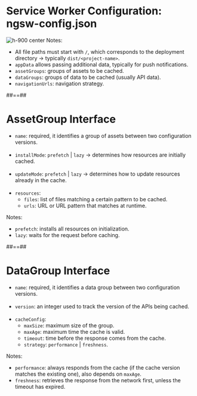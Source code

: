 <!-- .slide -->
# Service Worker Configuration: ngsw-config.json
![h-900 center](assets/images/school/pwa/service-worker-configuration.png)
Notes:
- All file paths must start with `/`, which corresponds to the deployment directory -> typically `dist/<project-name>`.
- `appData` allows passing additional data, typically for push notifications.
- `assetGroups`: groups of assets to be cached.
- `dataGroups`: groups of data to be cached (usually API data).
- `navigationUrls`: navigation strategy.

##==##

<!-- .slide-->
# AssetGroup Interface

- `name`: required, it identifies a group of assets between two configuration versions.<br><br>
- `installMode`: `prefetch` | `lazy` -> determines how resources are initially cached.<br><br>
- `updateMode`: `prefetch` | `lazy` -> determines how to update resources already in the cache.<br><br>
- `resources`:
    - `files`: list of files matching a certain pattern to be cached.
    - `urls`: URL or URL pattern that matches at runtime.

Notes:
- `prefetch`: installs all resources on initialization.
- `lazy`: waits for the request before caching.

##==##

<!-- .slide -->
# DataGroup Interface

- `name`: required, it identifies a data group between two configuration versions.<br><br>
- `version`: an integer used to track the version of the APIs being cached.<br><br>
- `cacheConfig`:
    - `maxSize`: maximum size of the group.
    - `maxAge`: maximum time the cache is valid.
    - `timeout`: time before the response comes from the cache.
    - `strategy`: `performance` | `freshness`.

Notes:
- `performance`: always responds from the cache (if the cache version matches the existing one), also depends on `maxAge`.
- `freshness`: retrieves the response from the network first, unless the timeout has expired.
